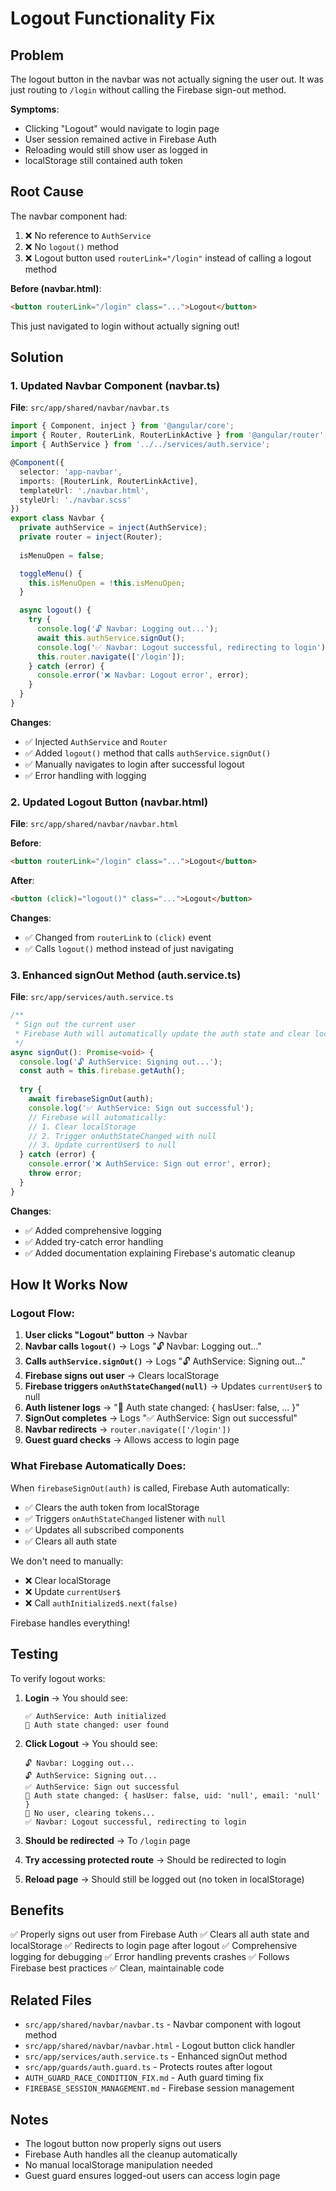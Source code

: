 # Logout Functionality Fix

## Problem
The logout button in the navbar was not actually signing the user out. It was just routing to `/login` without calling the Firebase sign-out method.

**Symptoms**:
- Clicking "Logout" would navigate to login page
- User session remained active in Firebase Auth
- Reloading would still show user as logged in
- localStorage still contained auth token

## Root Cause
The navbar component had:
1. ❌ No reference to `AuthService`
2. ❌ No `logout()` method
3. ❌ Logout button used `routerLink="/login"` instead of calling a logout method

**Before (navbar.html)**:
```html
<button routerLink="/login" class="...">Logout</button>
```

This just navigated to login without actually signing out!

## Solution

### 1. Updated Navbar Component (navbar.ts)
**File**: `src/app/shared/navbar/navbar.ts`

```typescript
import { Component, inject } from '@angular/core';
import { Router, RouterLink, RouterLinkActive } from '@angular/router';
import { AuthService } from '../../services/auth.service';

@Component({
  selector: 'app-navbar',
  imports: [RouterLink, RouterLinkActive],
  templateUrl: './navbar.html',
  styleUrl: './navbar.scss'
})
export class Navbar {
  private authService = inject(AuthService);
  private router = inject(Router);
  
  isMenuOpen = false;

  toggleMenu() {
    this.isMenuOpen = !this.isMenuOpen;
  }

  async logout() {
    try {
      console.log('🔓 Navbar: Logging out...');
      await this.authService.signOut();
      console.log('✅ Navbar: Logout successful, redirecting to login');
      this.router.navigate(['/login']);
    } catch (error) {
      console.error('❌ Navbar: Logout error', error);
    }
  }
}
```

**Changes**:
- ✅ Injected `AuthService` and `Router`
- ✅ Added `logout()` method that calls `authService.signOut()`
- ✅ Manually navigates to login after successful logout
- ✅ Error handling with logging

### 2. Updated Logout Button (navbar.html)
**File**: `src/app/shared/navbar/navbar.html`

**Before**:
```html
<button routerLink="/login" class="...">Logout</button>
```

**After**:
```html
<button (click)="logout()" class="...">Logout</button>
```

**Changes**:
- ✅ Changed from `routerLink` to `(click)` event
- ✅ Calls `logout()` method instead of just navigating

### 3. Enhanced signOut Method (auth.service.ts)
**File**: `src/app/services/auth.service.ts`

```typescript
/**
 * Sign out the current user
 * Firebase Auth will automatically update the auth state and clear localStorage
 */
async signOut(): Promise<void> {
  console.log('🔓 AuthService: Signing out...');
  const auth = this.firebase.getAuth();
  
  try {
    await firebaseSignOut(auth);
    console.log('✅ AuthService: Sign out successful');
    // Firebase will automatically:
    // 1. Clear localStorage
    // 2. Trigger onAuthStateChanged with null
    // 3. Update currentUser$ to null
  } catch (error) {
    console.error('❌ AuthService: Sign out error', error);
    throw error;
  }
}
```

**Changes**:
- ✅ Added comprehensive logging
- ✅ Added try-catch error handling
- ✅ Added documentation explaining Firebase's automatic cleanup

## How It Works Now

### Logout Flow:
1. **User clicks "Logout" button** → Navbar
2. **Navbar calls `logout()`** → Logs "🔓 Navbar: Logging out..."
3. **Calls `authService.signOut()`** → Logs "🔓 AuthService: Signing out..."
4. **Firebase signs out user** → Clears localStorage
5. **Firebase triggers `onAuthStateChanged(null)`** → Updates `currentUser$` to null
6. **Auth listener logs** → "🔐 Auth state changed: { hasUser: false, ... }"
7. **SignOut completes** → Logs "✅ AuthService: Sign out successful"
8. **Navbar redirects** → `router.navigate(['/login'])`
9. **Guest guard checks** → Allows access to login page

### What Firebase Automatically Does:
When `firebaseSignOut(auth)` is called, Firebase Auth automatically:
- ✅ Clears the auth token from localStorage
- ✅ Triggers `onAuthStateChanged` listener with `null`
- ✅ Updates all subscribed components
- ✅ Clears all auth state

We don't need to manually:
- ❌ Clear localStorage
- ❌ Update `currentUser$`
- ❌ Call `authInitialized$.next(false)`

Firebase handles everything!

## Testing
To verify logout works:

1. **Login** → You should see:
   ```
   ✅ AuthService: Auth initialized
   🔐 Auth state changed: user found
   ```

2. **Click Logout** → You should see:
   ```
   🔓 Navbar: Logging out...
   🔓 AuthService: Signing out...
   ✅ AuthService: Sign out successful
   🔐 Auth state changed: { hasUser: false, uid: 'null', email: 'null' }
   👻 No user, clearing tokens...
   ✅ Navbar: Logout successful, redirecting to login
   ```

3. **Should be redirected** → To `/login` page

4. **Try accessing protected route** → Should be redirected to login

5. **Reload page** → Should still be logged out (no token in localStorage)

## Benefits
✅ Properly signs out user from Firebase Auth
✅ Clears all auth state and localStorage
✅ Redirects to login page after logout
✅ Comprehensive logging for debugging
✅ Error handling prevents crashes
✅ Follows Firebase best practices
✅ Clean, maintainable code

## Related Files
- `src/app/shared/navbar/navbar.ts` - Navbar component with logout method
- `src/app/shared/navbar/navbar.html` - Logout button click handler
- `src/app/services/auth.service.ts` - Enhanced signOut method
- `src/app/guards/auth.guard.ts` - Protects routes after logout
- `AUTH_GUARD_RACE_CONDITION_FIX.md` - Auth guard timing fix
- `FIREBASE_SESSION_MANAGEMENT.md` - Firebase session management

## Notes
- The logout button now properly signs out users
- Firebase Auth handles all the cleanup automatically
- No manual localStorage manipulation needed
- Guest guard ensures logged-out users can access login page
